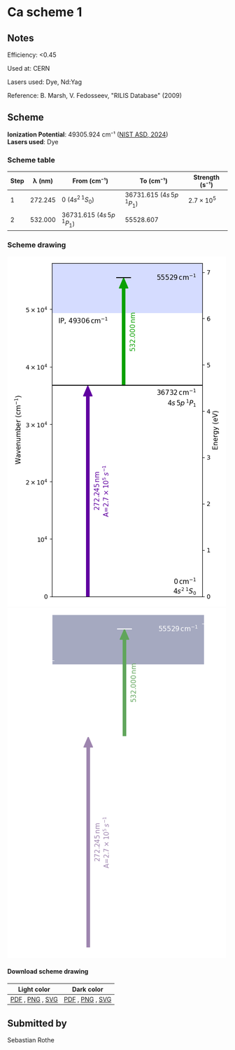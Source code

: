 # Ca scheme 1

## Notes

Efficiency: <0.45

Used at: CERN

Lasers used: Dye, Nd:Yag

Reference: B. Marsh, V. Fedosseev, "RILIS Database" (2009)





## Scheme

**Ionization Potential**: 49305.924 cm⁻¹ ([NIST ASD, 2024](https://www.nist.gov/pml/atomic-spectra-database))  
**Lasers used**: Dye

### Scheme table

| Step | λ (nm)  |           From (cm⁻¹)           |            To (cm⁻¹)            |   Strength (s⁻¹)    |
| ---- | ------- | ------------------------------- | ------------------------------- | ------------------- |
| 1    | 272.245 | 0 ($4s^{2}\,^{1}S_{0}$)         | 36731.615 ($4s\,5p\,^{1}P_{1}$) | $2.7 \times 10^{5}$ |
| 2    | 532.000 | 36731.615 ($4s\,5p\,^{1}P_{1}$) | 55528.607                       |                     |


### Scheme drawing

![ca scheme, light mode](ca-001/ca-001-light.png#only-light)
![ca scheme, dark mode](ca-001/ca-001-dark-web.png#only-dark)

#### Download scheme drawing

|                                            Light color                                            |                                           Dark color                                           |
| ------------------------------------------------------------------------------------------------- | ---------------------------------------------------------------------------------------------- |
| [PDF](ca-001/ca-001-light.pdf) , [PNG](ca-001/ca-001-light.png) , [SVG](ca-001/ca-001-light.svg)  | [PDF](ca-001/ca-001-dark.pdf) , [PNG](ca-001/ca-001-dark.png) , [SVG](ca-001/ca-001-dark.svg)  |


## Submitted by

Sebastian Rothe

